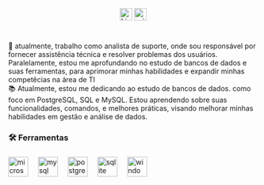 <div align="center">
  <a href="https://www.linkedin.com/in/roberto-oliveiira/">  <img src="https://img.shields.io/static/v1?message=LinkedIn&logo=linkedin&label=&color=0077B5&logoColor=white&labelColor=&style=for-the-badge" height="25" alt="LinkedIn logo" /></a>
  <a href="mailto:robertto1205199@outlook.com">  <img src="https://img.shields.io/static/v1?message=Outlook&logo=microsoft-outlook&label=&color=0078D4&logoColor=white&labelColor=&style=for-the-badge" height="25" alt="microsoft-outlook logo" /></a>
</div>

###

<br> 🔭 atualmente, trabalho como analista de suporte, onde sou responsável por fornecer assistência técnica e resolver problemas dos usuários. Paralelamente, estou me aprofundando no estudo de bancos de dados e suas ferramentas, para aprimorar minhas habilidades e expandir minhas competêcias na área de TI
<br> 📚 Atualmente, estou me dedicando ao estudo de bancos de dados. como foco em PostgreSQL, SQL e MySQL. Estou aprendendo sobre suas funcionalidades, comandos, e melhores práticas, visando melhorar minhas habilidades em gestão e análise de dados.<br>

###

<h3 align="left">🛠 Ferramentas</h3>

###

<div align="left">
  <img src="https://cdn.jsdelivr.net/gh/devicons/devicon/icons/microsoftsqlserver/microsoftsqlserver-plain.svg" height="40" alt="microsoftsqlserver logo"  />
  <img width="12" />
  <img src="https://cdn.jsdelivr.net/gh/devicons/devicon/icons/mysql/mysql-original.svg" height="40" alt="mysql logo"  />
  <img width="12" />
  <img src="https://cdn.jsdelivr.net/gh/devicons/devicon/icons/postgresql/postgresql-original.svg" height="40" alt="postgresql logo"  />
  <img width="12" />
  <img src="https://cdn.jsdelivr.net/gh/devicons/devicon/icons/sqlite/sqlite-original.svg" height="40" alt="sqlite logo"  />
  <img width="12" />
  <img src="https://cdn.jsdelivr.net/gh/devicons/devicon/icons/windows8/windows8-original.svg" height="40" alt="windows8 logo"  />
</div>

###
